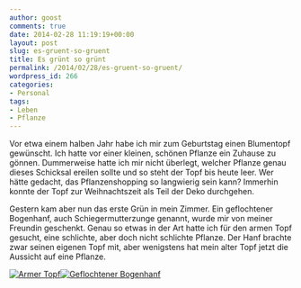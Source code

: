```yaml
---
author: goost
comments: true
date: 2014-02-28 11:19:19+00:00
layout: post
slug: es-gruent-so-gruent
title: Es grünt so grünt
permalink: /2014/02/28/es-gruent-so-gruent/
wordpress_id: 266
categories:
- Personal
tags:
- Leben
- Pflanze
---
```


Vor etwa einem halben Jahr habe ich mir zum Geburtstag einen Blumentopf gewünscht. Ich hatte vor einer kleinen, schönen Pflanze ein Zuhause zu gönnen. Dummerweise hatte ich mir nicht überlegt, welcher Pflanze genau dieses Schicksal ereilen sollte und so steht der Topf bis heute leer. Wer hätte gedacht, das Pflanzenshopping so langwierig sein kann? Immerhin konnte der Topf zur Weihnachtszeit als Teil der Deko durchgehen.




Gestern kam aber nun das erste Grün in mein Zimmer. Ein geflochtener Bogenhanf, auch Schiegermutterzunge genannt, wurde mir von meiner Freundin geschenkt. Genau so etwas in der Art hatte ich für den armen Topf gesucht, eine schlichte, aber doch nicht schlichte Pflanze. Der Hanf brachte zwar seinen eigenen Topf mit, aber wenigstens hat mein alter Topf jetzt die Aussicht auf eine Pflanze.




[![Armer Topf](http://www.pgunited.de/wp-content/uploads/2014/02/armer_topf.jpg)](http://www.pgunited.de/wp-content/uploads/2014/02/armer_topf.jpg)[![Geflochtener Bogenhanf](http://www.pgunited.de/wp-content/uploads/2014/02/bogenhanf_geflochten.jpg)](http://www.pgunited.de/wp-content/uploads/2014/02/bogenhanf_geflochten.jpg)
